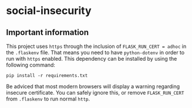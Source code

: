 # social-insecurity

## Important information
This project uses `https` through the inclusion of `FLASK_RUN_CERT = adhoc` in the ` .flaskenv ` file. That means you need to have `python-dotenv` in order to run with `https` enabled. This dependency can be installed by using the following command:

```
pip install -r requirements.txt
```

Be adviced that most modern browsers will display a warning regarding insecure certificate. You can safely ignore this, or remove `FLASK_RUN_CERT` from `.flaskenv` to run normal `http`.
